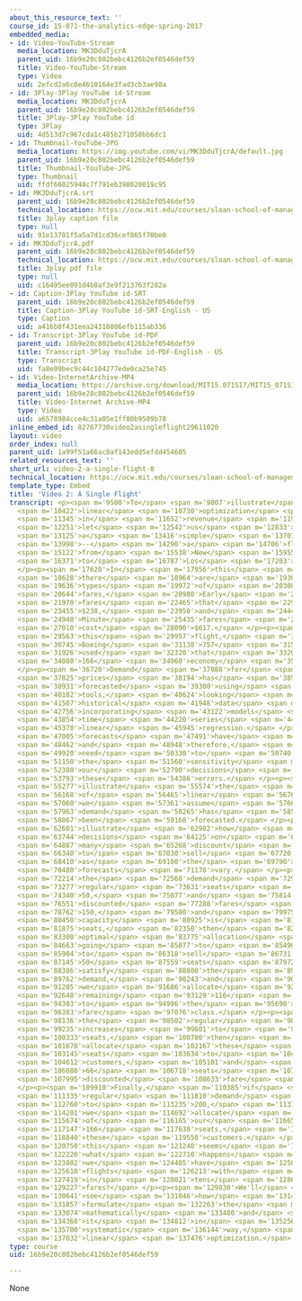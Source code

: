 ```yaml
---
about_this_resource_text: ''
course_id: 15-071-the-analytics-edge-spring-2017
embedded_media:
- id: Video-YouTube-Stream
  media_location: MK3DduTjcrA
  parent_uid: 16b9e20c802bebc4126b2ef0546def59
  title: Video-YouTube-Stream
  type: Video
  uid: 2efcd2a6c0e4610164e3fad3cb3ae98a
- id: 3Play-3Play YouTube id-Stream
  media_location: MK3DduTjcrA
  parent_uid: 16b9e20c802bebc4126b2ef0546def59
  title: 3Play-3Play YouTube id
  type: 3Play
  uid: 4d513d7c967cda1c485b271058bb6dc1
- id: Thumbnail-YouTube-JPG
  media_location: https://img.youtube.com/vi/MK3DduTjcrA/default.jpg
  parent_uid: 16b9e20c802bebc4126b2ef0546def59
  title: Thumbnail-YouTube-JPG
  type: Thumbnail
  uid: ffdf66025948c7f791eb398020019c95
- id: MK3DduTjcrA.srt
  parent_uid: 16b9e20c802bebc4126b2ef0546def59
  technical_location: https://ocw.mit.edu/courses/sloan-school-of-management/15-071-the-analytics-edge-spring-2017/linear-optimization/airline-revenue-management-an-introduction-to-linear-optimization/video-2-a-single-flight/video-2-a-single-flight-0/MK3DduTjcrA.srt
  title: 3play caption file
  type: null
  uid: 91e13701f5a5a7d1cd36cef865f70be0
- id: MK3DduTjcrA.pdf
  parent_uid: 16b9e20c802bebc4126b2ef0546def59
  technical_location: https://ocw.mit.edu/courses/sloan-school-of-management/15-071-the-analytics-edge-spring-2017/linear-optimization/airline-revenue-management-an-introduction-to-linear-optimization/video-2-a-single-flight/video-2-a-single-flight-0/MK3DduTjcrA.pdf
  title: 3play pdf file
  type: null
  uid: c16495ee091d4b8af3e9f213763f282a
- id: Caption-3Play YouTube id-SRT
  parent_uid: 16b9e20c802bebc4126b2ef0546def59
  title: Caption-3Play YouTube id-SRT-English - US
  type: Caption
  uid: a416b0f431eea24318806efb115ab336
- id: Transcript-3Play YouTube id-PDF
  parent_uid: 16b9e20c802bebc4126b2ef0546def59
  title: Transcript-3Play YouTube id-PDF-English - US
  type: Transcript
  uid: fa8e09bec9c44c104277ede0ca25e745
- id: Video-InternetArchive-MP4
  media_location: https://archive.org/download/MIT15.071S17/MIT15_071S17_Session_8.2.02_300k.mp4
  parent_uid: 16b9e20c802bebc4126b2ef0546def59
  title: Video-Internet Archive-MP4
  type: Video
  uid: a6578984cce4c31a05e1ff80b9509b78
inline_embed_id: 82767730video2asingleflight29611020
layout: video
order_index: null
parent_uid: 1a99f51a66ac8af143edd5efdd454605
related_resources_text: ''
short_url: video-2-a-single-flight-0
technical_location: https://ocw.mit.edu/courses/sloan-school-of-management/15-071-the-analytics-edge-spring-2017/linear-optimization/airline-revenue-management-an-introduction-to-linear-optimization/video-2-a-single-flight/video-2-a-single-flight-0
template_type: Embed
title: 'Video 2: A Single Flight'
transcript: <p><span m='9500'>To</span> <span m='9807'>illustrate</span> <span m='10115'>how</span>
  <span m='10422'>linear</span> <span m='10730'>optimization</span> <span m='11037'>works</span>
  <span m='11345'>in</span> <span m='11652'>revenue</span> <span m='11960'>management,</span>
  <span m='12251'>let</span> <span m='12542'>us</span> <span m='12833'>consider</span>
  <span m='13125'>a</span> <span m='13416'>simple</span> <span m='13707'>example</span>
  <span m='13998'>--</span> <span m='14290'>a</span> <span m='14706'>flight</span>
  <span m='15122'>from</span> <span m='15538'>New</span> <span m='15955'>York</span>
  <span m='16371'>to</span> <span m='16787'>Los</span> <span m='17203'>Angeles.</span>
  </p><p><span m='17620'>In</span> <span m='17956'>this</span> <span m='18292'>flight,</span>
  <span m='18628'>there</span> <span m='18964'>are</span> <span m='19300'>two</span>
  <span m='19636'>types</span> <span m='19972'>of</span> <span m='20308'>economy</span>
  <span m='20644'>fares,</span> <span m='20980'>Early</span> <span m='21475'>Bird</span>
  <span m='21970'>fares</span> <span m='22465'>that</span> <span m='22960'>cost</span>
  <span m='23455'>$238,</span> <span m='23950'>and</span> <span m='24445'>Last</span>
  <span m='24940'>Minute</span> <span m='25435'>fares</span> <span m='25930'>that</span>
  <span m='27010'>cost</span> <span m='28090'>$617.</span> </p><p><span m='29170'>In</span>
  <span m='29563'>this</span> <span m='29957'>flight,</span> <span m='30351'>a</span>
  <span m='30745'>Boeing</span> <span m='31138'>757</span> <span m='31532'>is</span>
  <span m='31926'>used</span> <span m='32320'>that</span> <span m='33200'>has</span>
  <span m='34080'>166</span> <span m='34960'>economy</span> <span m='35840'>seats.</span>
  </p><p><span m='36720'>Demand</span> <span m='37088'>for</span> <span m='37457'>these</span>
  <span m='37825'>prices</span> <span m='38194'>has</span> <span m='38562'>been</span>
  <span m='38931'>forecasted</span> <span m='39300'>using</span> <span m='39741'>analytics</span>
  <span m='40182'>tools,</span> <span m='40624'>looking</span> <span m='41065'>at</span>
  <span m='41507'>historical</span> <span m='41948'>data</span> <span m='42390'>and</span>
  <span m='42756'>incorporating</span> <span m='43122'>models</span> <span m='43488'>like</span>
  <span m='43854'>time</span> <span m='44220'>series</span> <span m='44795'>or</span>
  <span m='45370'>linear</span> <span m='45945'>regression.</span> </p><p><span m='46520'>Clearly,</span>
  <span m='47005'>forecasts</span> <span m='47491'>have</span> <span m='47977'>errors,</span>
  <span m='48462'>and</span> <span m='48948'>therefore,</span> <span m='49434'>we</span>
  <span m='49920'>need</span> <span m='50330'>to</span> <span m='50740'>assess</span>
  <span m='51150'>the</span> <span m='51560'>sensitivity</span> <span m='51970'>of</span>
  <span m='52380'>our</span> <span m='52790'>decisions</span> <span m='53200'>to</span>
  <span m='53793'>these</span> <span m='54386'>errors.</span> </p><p><span m='54980'>To</span>
  <span m='55277'>illustrate</span> <span m='55574'>the</span> <span m='55871'>use</span>
  <span m='56168'>of</span> <span m='56465'>linear</span> <span m='56762'>optimization,</span>
  <span m='57060'>we</span> <span m='57361'>assume</span> <span m='57662'>that</span>
  <span m='57963'>demand</span> <span m='58265'>has</span> <span m='58566'>already</span>
  <span m='58867'>been</span> <span m='59168'>forecasted.</span> </p><p><span m='62220'>We'll</span>
  <span m='62601'>illustrate</span> <span m='62982'>how</span> <span m='63363'>our</span>
  <span m='63744'>decisions</span> <span m='64125'>on</span> <span m='64506'>how</span>
  <span m='64887'>many</span> <span m='65268'>discount</span> <span m='65650'>seats</span>
  <span m='66340'>to</span> <span m='67030'>sell</span> <span m='67720'>vary</span>
  <span m='68410'>as</span> <span m='69100'>the</span> <span m='69790'>demand</span>
  <span m='70480'>forecasts</span> <span m='71170'>vary.</span> </p><p><span m='71860'>If</span>
  <span m='72214'>the</span> <span m='72568'>demand</span> <span m='72922'>for</span>
  <span m='73277'>regular</span> <span m='73631'>seats</span> <span m='73985'>is</span>
  <span m='74340'>50,</span> <span m='75077'>and</span> <span m='75814'>for</span>
  <span m='76551'>discounted</span> <span m='77288'>fares</span> <span m='78025'>is</span>
  <span m='78762'>150,</span> <span m='79500'>and</span> <span m='79975'>the</span>
  <span m='80450'>capacity</span> <span m='80925'>is</span> <span m='81400'>166</span>
  <span m='81875'>seats,</span> <span m='82350'>then</span> <span m='82825'>the</span>
  <span m='83300'>optimal</span> <span m='83775'>allocation</span> <span m='84250'>is</span>
  <span m='84663'>going</span> <span m='85077'>to</span> <span m='85490'>be</span>
  <span m='85904'>to</span> <span m='86318'>sell</span> <span m='86731'>the</span>
  <span m='87145'>50</span> <span m='87559'>seats</span> <span m='87972'>to</span>
  <span m='88386'>satisfy</span> <span m='88800'>the</span> <span m='89281'>regular</span>
  <span m='89762'>demand,</span> <span m='90243'>and</span> <span m='90724'>then</span>
  <span m='91205'>we</span> <span m='91686'>allocate</span> <span m='92167'>the</span>
  <span m='92648'>remaining</span> <span m='93129'>116</span> <span m='93610'>seats</span>
  <span m='94303'>to</span> <span m='94996'>the</span> <span m='95690'>discounted</span>
  <span m='96383'>fare</span> <span m='97076'>class.</span> </p><p><span m='97770'>If</span>
  <span m='98136'>the</span> <span m='98502'>regular</span> <span m='98868'>demand</span>
  <span m='99235'>increases</span> <span m='99601'>to</span> <span m='99967'>100</span>
  <span m='100333'>seats,</span> <span m='100700'>then</span> <span m='101189'>we</span>
  <span m='101678'>allocate</span> <span m='102167'>these</span> <span m='102656'>100</span>
  <span m='103145'>seats</span> <span m='103634'>to</span> <span m='104123'>these</span>
  <span m='104612'>customers,</span> <span m='105101'>and</span> <span m='105590'>only</span>
  <span m='106080'>66</span> <span m='106718'>seats</span> <span m='107356'>to</span>
  <span m='107995'>discounted</span> <span m='108633'>fare</span> <span m='109271'>customers.</span>
  </p><p><span m='109910'>Finally,</span> <span m='110385'>if</span> <span m='110860'>the</span>
  <span m='111335'>regular</span> <span m='111810'>demand</span> <span m='112285'>increases</span>
  <span m='112760'>to</span> <span m='113235'>200,</span> <span m='113710'>then</span>
  <span m='114201'>we</span> <span m='114692'>allocate</span> <span m='115183'>all</span>
  <span m='115674'>of</span> <span m='116165'>our</span> <span m='116656'>capacity,</span>
  <span m='117147'>166</span> <span m='117638'>seats,</span> <span m='118130'>to</span>
  <span m='118840'>these</span> <span m='119550'>customers.</span> </p><p><span m='120260'>While</span>
  <span m='120750'>this</span> <span m='121240'>seems</span> <span m='121730'>simple,</span>
  <span m='122220'>what</span> <span m='122710'>happens</span> <span m='123200'>if</span>
  <span m='123802'>we</span> <span m='124405'>have</span> <span m='125008'>100</span>
  <span m='125610'>flights</span> <span m='126213'>with</span> <span m='126816'>connections</span>
  <span m='127419'>in</span> <span m='128021'>tens</span> <span m='128624'>of</span>
  <span m='129227'>fares?</span> </p><p><span m='129830'>We'll</span> <span m='130235'>next</span>
  <span m='130641'>see</span> <span m='131046'>how</span> <span m='131452'>to</span>
  <span m='131857'>formulate</span> <span m='132263'>the</span> <span m='132668'>problem</span>
  <span m='133074'>mathematically</span> <span m='133480'>and</span> <span m='133924'>solve</span>
  <span m='134368'>it</span> <span m='134812'>in</span> <span m='135256'>a</span>
  <span m='135700'>systematic</span> <span m='136144'>way,</span> <span m='136588'>using</span>
  <span m='137032'>linear</span> <span m='137476'>optimization.</span> </p>
type: course
uid: 16b9e20c802bebc4126b2ef0546def59

---
```

None